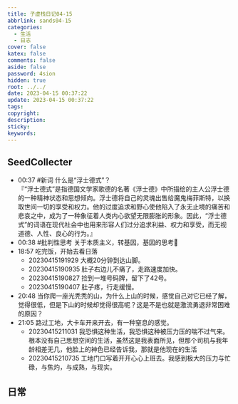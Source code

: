 ```yaml
---
title: 子虚栈日记04-15
abbrlink: sands04-15
categories:
  - 生活
  - 日志
cover: false
katex: false
comments: false
aside: false
password: 4sion
hidden: true
root: ../../
date: 2023-04-15 00:37:22
update: 2023-04-15 00:37:22
tags:
copyright:
description:
sticky:
keywords:
---
```


## SeedCollecter
- 00:37 #新词 什么是“浮士德式”？<br>『“浮士德式”是指德国文学家歌德的名著《浮士德》中所描绘的主人公浮士德的一种精神状态和思想倾向。浮士德将自己的灵魂出售给魔鬼梅菲斯特，以换取世间一切的享受和权力。他的过度追求和野心使他陷入了永无止境的痛苦和悲哀之中，成为了一种象征着人类内心欲望无限膨胀的形象。因此，“浮士德式”的词语在现代社会中也用来形容人们过分追求利益、权力和享受，而无视道德、人性、良心的行为。』
- 00:38 #批判性思考 关于本质主义，转基因，基因的思考🤔
- 18:57 吃完饭，开始去看日落
    - 20230415191929 大概20分钟到达山脚。
    - 20230415190935 肚子右边儿不痛了，走路速度加快。
    - 20230415190827 捡到一堆号码牌，留下了42号。
    - 20230415190407 肚子疼，行走缓慢。
- 20:48 当你爬一座光秃秃的山，为什么上山的时候，感觉自己对它已经了解，觉得很低，但是下山的时候却觉得很高呢？这是不是也就是激流勇退非常困难的原因？
- 21:05 路过工地，大卡车开来开去，有一种窒息的感觉。
    - 20230415211031 我恐惧这种生活，我恐惧这种被压力压的喘不过气来。根本没有自己思想空间的生活，虽然这是我表面所见，但那个司机与我年龄相差无几，他脸上的神色已经告诉我，那就是他现在的生活
    - 20230415210735 工地门口写着开开心心上班去。我感到极大的压力与忙碌，与焦灼，与成熟，与现实。
## 日常
